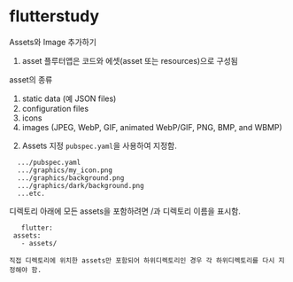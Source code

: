 # flutterstudy

Assets와 Image 추가하기

1. asset
플루터앱은 코드와 에셋(asset 또는 resources)으로 구성됨

asset의 종류
1) static data (예 JSON files) 
2) configuration files 
3) icons
4) images (JPEG, WebP, GIF, animated WebP/GIF, PNG, BMP, and WBMP)

2. Assets 지정
 `pubspec.yaml`을 사용하여 지정함.
 
```
  .../pubspec.yaml
  .../graphics/my_icon.png
  .../graphics/background.png
  .../graphics/dark/background.png
  ...etc.
```
  디렉토리 아래에 모든 assets을 포함하려면 /과 디렉토리 이름을 표시함. 
 
 ```
	flutter:
  assets:
    - assets/
 ```
	
	직접 디렉토리에 위치한 assets만 포함되어 하위디렉토리인 경우 각 하위디렉토리를 다시 지정해야 함.
 
 
